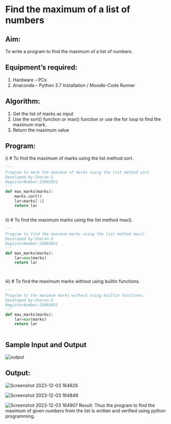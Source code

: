 # Find the maximum of a list of numbers
## Aim:
To write a program to find the maximum of a list of numbers.
## Equipment’s required:
1.	Hardware – PCs
2.	Anaconda – Python 3.7 Installation / Moodle-Code Runner
## Algorithm:
1.	Get the list of marks as input
2.	Use the sort() function or max() function or use the for loop to find the maximum mark.
3.	Return the maximum value
## Program:

i)	# To find the maximum of marks using the list method sort.
```Python
''' 
Program to mark the maximum of marks using the list method sort
Developed by:Sharan.G
RegisterNumber:23002031
'''
def max_marks(marks):
    marks.sort()
    lar=marks[-1]
    return lar



```

ii)	# To find the maximum marks using the list method max().
```Python
''' 
Program to find the maximum marks using the list method max().
Developed by:Sharan.G
RegisterNumber:23002031
'''
def max_marks(marks):
    lar=max(marks)
    return lar




```

iii) # To find the maximum marks without using builtin functions.
```Python
''' 
Program to the maximum marks without using builtin functions.
Developed by:Sharan.G
RegisterNumber:23002031
'''
def max_marks(marks):
    lar=max(marks)
    return lar
    


```
## Sample Input and Output
![output](./img/max_marks1.jpg) 

## Output:

![Screenshot 2023-12-03 164826](https://github.com/Sharan1731/FindMaximum/assets/144980172/53645362-de31-4bf6-b061-e9b9acecafe2)

![Screenshot 2023-12-03 164848](https://github.com/Sharan1731/FindMaximum/assets/144980172/595ff86f-e2d5-417b-a021-1707fa4467d5)

![Screenshot 2023-12-03 164907](https://github.com/Sharan1731/FindMaximum/assets/144980172/8f5e25de-22cb-479f-824b-e3183d258151)
Result:
Thus the program to find the maximum of given numbers from the list is written and verified using python programming.
